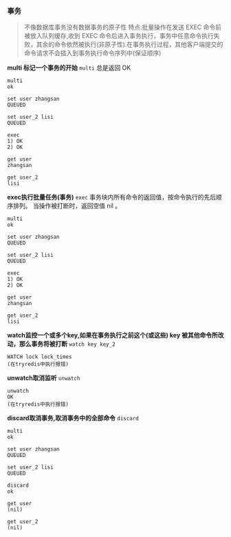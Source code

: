 ### 事务
> 不像数据库事务没有数据事务的原子性
> 特点:批量操作在发送 EXEC 命令前被放入队列缓存,收到 EXEC 命令后进入事务执行，事务中任意命令执行失败，其余的命令依然被执行(非原子性).在事务执行过程，其他客户端提交的命令请求不会插入到事务执行命令序列中(保证顺序)


**multi 标记一个事务的开始**
`multi`
总是返回 OK 

```redis
multi
ok

set user zhangsan
QUEUED

set user_2 lisi
QUEUED

exec
1) OK
2) OK

get user
zhangsan 

get user_2
lisi

```

**exec执行批量任务(事务)**
`exec`
事务块内所有命令的返回值，按命令执行的先后顺序排列。 当操作被打断时，返回空值 nil 。

```redis
multi
ok

set user zhangsan
QUEUED

set user_2 lisi
QUEUED

exec
1) OK
2) OK

get user
zhangsan 

get user_2
lisi

```

**watch监控一个或多个key,如果在事务执行之前这个(或这些) key 被其他命令所改动，那么事务将被打断**
`watch key key_2`

```redis
WATCH lock lock_times
(在tryredis中执行报错)
```

**unwatch取消监听**
`unwatch`
```redis
unwatch
OK
(在tryredis中执行报错)
```

**discard取消事务,取消事务中的全部命令**
`discard`

```redis
multi
ok

set user zhangsan 
QUEUED

set user_2 lisi
QUEUED

discard
ok

get user
(nil)

get user_2
(nil)
```
